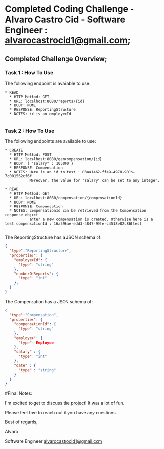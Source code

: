 # Completed Coding Challenge - Alvaro Castro Cid - Software Engineer : alvarocastrocid1@gmail.com;
## Completed Challenge Overview;
### Task 1 : How To Use 
The following endpoint is available to use: 
```
* READ
  * HTTP Method: GET
  * URL: localhost:8080/reports/{id}
  * BODY: NONE
  * RESPONSE: ReportingStructure
  * NOTES: id is an employeeId
  
```
### Task 2 : How To Use 
The following endpoints are available to use: 
```
* CREATE
  * HTTP Method: POST
  * URL: localhost:8080/gencompensation/{id}
  * BODY: { "salary" : 105000 } 
  * RESPONSE: Compensation
  * NOTES: Here is an id to test : 03aa1462-ffa9-4978-901b-7c001562cf6f
           Moreover, the value for "salary" can be set to any integer.

* READ
  * HTTP Method: GET
  * URL: localhost:8080/compensation/{compensationId}
  * BODY: NONE
  * RESPONSE: Compensation
  * NOTES: compensationId can be retrieved from the Compensation response object
           after a new compensation is created. Otherwise here is a test compensationId : 16a596ae-edd3-4847-99fe-c4518e82c86ftest
  
```

The ReportingStructure has a JSON schema of:
```json
{
  "type":"ReportingStructure",
  "properties": {
    "employeeId": {
      "type": "string"
    },
    "numberOfReports": {
      "type": "int"
    },
  }
}
```

The Compensation has a JSON schema of:
```json
{
  "type":"Compensation",
  "properties": {
    "compensationId": {
      "type": "string"
    },
    "employee": {
      "type": Employee
    },
    "salary" : {
      "type": "int"
    },
    "date" : {
      "type" : "string"
    }
  }
}
```
#Final Notes: 

I'm excited to get to discuss the project! It was a lot of fun. 

Please feel free to reach out if you have any questions. 

Best of regards, 

Alvaro 

Software Engineer 
alvarocastrocid1@gmail.com
